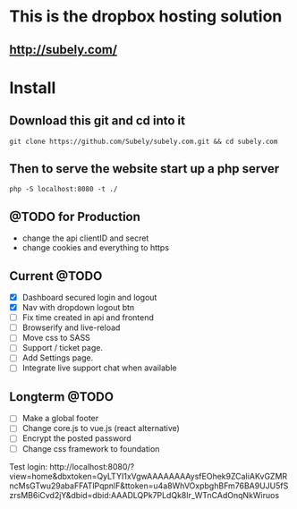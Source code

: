 # This is the dropbox hosting solution
## http://subely.com/

# Install
## Download this git and cd into it
`git clone https://github.com/Subely/subely.com.git && cd subely.com`

## Then to serve the website start up a php server
`php -S localhost:8080 -t ./`

## @TODO for Production
 - change the api clientID and secret
 - change cookies and everything to https


## Current @TODO
- [x] Dashboard secured login and logout
- [x] Nav with dropdown logout btn
- [ ] Fix time created in api and frontend
- [ ] Browserify and live-reload
- [ ] Move css to SASS
- [ ] Support / ticket page.
- [ ] Add Settings page.
- [ ] Integrate live support chat when available

## Longterm @TODO
- [ ] Make a global footer
- [ ] Change core.js to vue.js (react alternative)
- [ ] Encrypt the posted password
- [ ] Change css framework to foundation

Test login:
http://localhost:8080/?view=home&dbxtoken=QyLTYI1xVgwAAAAAAAAysfEOhek9ZCaIiAKvGZMRncMsGTwu29abaFFATlPqpnlF&ttoken=u4a8WhVOxpbghBFm76BA9UJU5fSzrsMB6iCvd2jY&dbid=dbid:AAADLQPk7PLdQk8lr_WTnCAdOnqNkWiruos